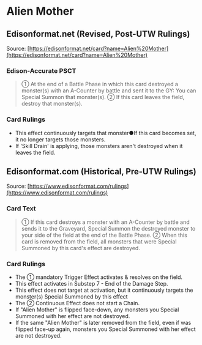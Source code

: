 # Alien Mother

## Edisonformat.net (Revised, Post-UTW Rulings)

Source: [https://edisonformat.net/card?name=Alien%20Mother](https://edisonformat.net/card?name=Alien%20Mother)

### Edison-Accurate PSCT

> ① At the end of a Battle Phase in which this card destroyed a monster(s) with an A-Counter by battle and sent it to the GY: You can Special Summon that monster(s).
> ② If this card leaves the field, destroy that monster(s).

### Card Rulings

*   This effect continuously targets that monster●If this card becomes set, it no longer targets those monsters.
*   If 'Skill Drain' is applying, those monsters aren't destroyed when it leaves the field.


## Edisonformat.com (Historical, Pre-UTW Rulings)

Source: [https://www.edisonformat.com/rulings](https://www.edisonformat.com/rulings)

### Card Text

> ① If this card destroys a monster with an A-Counter by battle and sends it to the Graveyard, Special Summon the destroyed monster to your side of the field at the end of the Battle Phase. ② When this card is removed from the field, all monsters that were Special Summoned by this card's effect are destroyed.

### Card Rulings

*   The ① mandatory Trigger Effect activates & resolves on the field.
*   This effect activates in Substep 7 - End of the Damage Step.
*   This effect does not target at activation, but it continuously targets the monster(s) Special Summoned by this effect
*   The ② Continuous Effect does not start a Chain.
*   If "Alien Mother" is flipped face-down, any monsters you Special Summoned with her effect are not destroyed.
*   If the same "Alien Mother" is later removed from the field, even if was flipped face-up again, monsters you Special Summoned with her effect are not destroyed.


